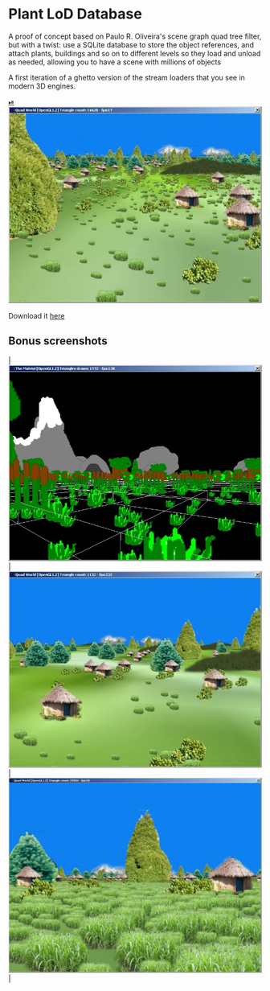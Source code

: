 # Plant LoD Database

A proof of concept based on Paulo R. Oliveira's scene graph quad tree filter,
but with a twist: use a SQLite database to store the object references, and
attach plants, buildings and so on to different levels so they load and unload
as needed, allowing you to have a scene with millions of objects

A first iteration of a ghetto version of the stream loaders that you see in
modern 3D engines.

[⏯
![plantlod](plantpic1.webp)](https://youtu.be/zqQ2n0duOaU)

Download it [here](plantlod.zip)

## Bonus screenshots

| ![ick](plantpic.webp) | ![sparse](plantpic_sparse.webp) | ![dense](plantpic_dense.webp) |

